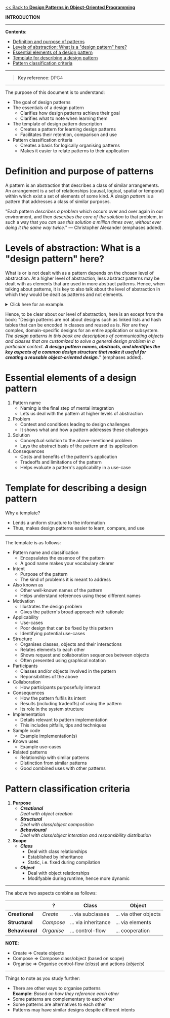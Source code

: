 [<< Back to **Design Patterns in Object-Oriented Programming**](https://pranigopu.github.io/computer-science/design-patterns-in-oop)

**INTRODUCTION**

---

**Contents**:

- [Definition and purpose of patterns](#definition-and-purpose-of-patterns)
- [Levels of abstraction: What is a "design pattern" here?](#levels-of-abstraction-what-is-a-design-pattern-here)
- [Essential elements of a design pattern](#essential-elements-of-a-design-pattern)
- [Template for describing a design pattern](#template-for-describing-a-design-pattern)
- [Pattern classification criteria](#pattern-classification-criteria)

---

> **Key reference**: DPG4

---

The purpose of this document is to understand:

- The goal of design patterns
- The essentials of a design pattern
    - Clarifies how design patterns achieve their goal
    - Clarifies what to note when learning them
- The template of design pattern description
    - Creates a pattern for learning design patterns
    - Facilitates their retention, comparison and use
- Pattern classification criteria
    - Creates a basis for logically organising patterns
    - Makes it easier to relate patterns to their application

# Definition and purpose of patterns
A pattern is an abstraction that describes a class of similar arrangements. An arrangement is a set of relationships (causal, logical, spatial or temporal) within which exist a set of elements of some kind. A _design pattern_ is a pattern that addresses a class of similar purposes.

"Each pattern _describes a problem_ which occurs over and over again in our environment, and then _describes the core of the solution_ to that problem, in such a way that _you can use this solution a million times over, without ever doing it the same way twice._" — Christopher Alexander (emphases added).

# Levels of abstraction: What is a "design pattern" here?
What is or is not dealt with as a pattern depends on the chosen level of abstraction. At a higher level of abstraction, less abstract patterns may be dealt with as elements that are used in more abstract patterns. Hence, when talking about patterns, it is key to also talk about the level of abstraction in which they would be dealt as patterns and not elements.

<details><summary>Click here for an example.</summary><p>For example, in software design, an array is a pattern, but being less abstract than normal level of abstraction in software design (i.e. writing modules, packages and applications), an array is dealt with more as an element than an arrangement of elements.</p></details>

Hence, to be clear about our level of abstraction, here is an except from the book: "Design patterns are not about designs such as linked lists and hash tables that can be encoded in classes and reused as is. Nor are they complex, domain-specific designs for an entire application or subsystem. _The design patterns in this book are descriptions of communicating objects and classes that are customized to solve a general design problem in a particular context._ **_A design pattern names, abstracts, and identifies the key aspects of a common design structure that make it useful for creating a reusable object-oriented design._**" (emphases added).

# Essential elements of a design pattern
1. Pattern name
    - Naming is the final step of mental integration
    - Lets us deal with the pattern at higher levels of abstraction
2. Problem
    - Context and conditions leading to design challenges
    - It shows what and how a pattern addresses these challenges
3. Solution
    - Conceptual solution to the above-mentioned problem
    - Lays the abstract basis of the pattern and its application
4. Consequences
    - Costs and benefits of the pattern's application
    - Tradeoffs and limitations of the pattern
    - Helps evaluate a pattern's applicability in a use-case

# Template for describing a design pattern
Why a template?

- Lends a uniform structure to the information
- Thus, makes design patterns easier to learn, compare, and use

---

The template is as follows:

- Pattern name and classification
    - Encapsulates the essence of the pattern
    - A good name makes your vocabulary clearer
- Intent
    - Purpose of the pattern
    - The kind of problems it is meant to address
- Also known as
    - Other well-known names of the pattern
    - Helps understand references using these different names
- Motivation
    - Illustrates the design problem
    - Gives the pattern's broad approach with rationale
- Applicability
    - Use-cases
    - Poor design that can be fixed by this pattern
    - Identifying potential use-cases
- Structure
    - Organises classes, objects and their interactions
    - Relates elements to each other
    - Shows request and collaboration sequences between objects
    - Often presented using graphical notation
- Participants
    - Classes and/or objects involved in the pattern
    - Reponsibilities of the above
- Collaboration
    - How participants purposefully interact
- Consequences
    - How the pattern fulfils its intent
    - Results (including tradeoffs) of using the pattern
    - Its role in the system structure
- Implementation
    - Details relevant to pattern implementation
    - This includes pitfalls, tips and techniques
- Sample code
    - Example implementation(s)
- Known uses
    - Example use-cases
- Related patterns
    - Relationship with similar patterns
    - Distinction from similar patterns
    - Good combined uses with other patterns

# Pattern classification criteria
1. **Purpose**
    - **_Creational_** <br> _Deal with object creation_
    - **_Structural_** <br> _Deal with class/object composition_
    - **_Behavioural_** <br> _Deal with class/object interation and responsibility distribution_
2. **Scope**
    - **_Class_**
        - Deal with class relationships
        - Established by inheritance
        - Static, i.e. fixed during compilation
    - **_Object_**
        - Deal with object relationships
        - Modifyable during runtime, hence more dynamic

---

The above two aspects combine as follows:

|  | ? | **Class** | **Object** |
| --- | --- | --- | --- |
| **Creational** | _Create_ | .. via subclasses | ... via other objects |
| **Structural** | _Compose_ | ... via inheritance | ... via elements |
| **Behavioural** | _Organise_ | ... control-flow | ... cooperation |

**NOTE**:

- Create ⇒ Create objects
- Compose ⇒ Compose class/object (based on scope)
- Organise ⇒ Organise control-flow (_class_) and actions (_objects_)

---

Things to note as you study further:

- There are other ways to organise patterns <br> **Example**: _Based on how they reference each other_
- Some patterns are complementary to each other
- Some patterns are alternatives to each other
- Patterns may have similar designs despite different intents